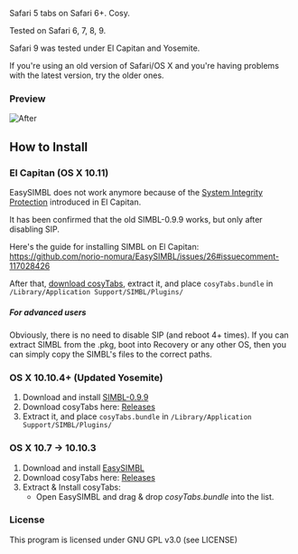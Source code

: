 Safari 5 tabs on Safari 6+. Cosy.

Tested on Safari 6, 7, 8, 9.

Safari 9 was tested under El Capitan and Yosemite.

If you're using an old version of Safari/OS X and you're having problems with the latest version, try the older ones.

### Preview

![After](http://i.imgur.com/sTX1W7j.png)

## How to Install

### El Capitan (OS X 10.11)

EasySIMBL does not work anymore because of the [System Integrity Protection](https://en.wikipedia.org/wiki/System_Integrity_Protection) introduced in El Capitan.

It has been confirmed that the old SIMBL-0.9.9 works, but only after disabling SIP.

Here's the guide for installing SIMBL on El Capitan: https://github.com/norio-nomura/EasySIMBL/issues/26#issuecomment-117028426

After that, [download cosyTabs](https://github.com/inket/cosyTabs/releases), extract it, and place `cosyTabs.bundle` in `/Library/Application Support/SIMBL/Plugins/`

##### For advanced users

Obviously, there is no need to disable SIP (and reboot 4+ times). If you can extract SIMBL from the .pkg, boot into Recovery or any other OS, then you can simply copy the SIMBL's files to the correct paths.

### OS X 10.10.4+ (Updated Yosemite)

1. Download and install [SIMBL-0.9.9](http://www.culater.net/software/SIMBL/SIMBL.php)
2. Download cosyTabs here: [Releases](https://github.com/inket/cosyTabs/releases)
3. Extract it, and place `cosyTabs.bundle` in `/Library/Application Support/SIMBL/Plugins/`

### OS X 10.7 → 10.10.3

1. Download and install [EasySIMBL](https://github.com/norio-nomura/EasySIMBL/#how-to-install)
2. Download cosyTabs here: [Releases](https://github.com/inket/cosyTabs/releases)
3. Extract & Install cosyTabs:
	- Open EasySIMBL and drag & drop *cosyTabs.bundle* into the list.

### License
This program is licensed under GNU GPL v3.0 (see LICENSE)